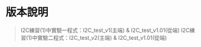 # 版本說明
>I2C練習(1)中實驗一程式：I2C_test_v1(主端) & I2C_test_v1.01(從端)
>I2C練習(1)中實驗二程式：I2C_test_v2(主端) & I2C_test_v1.01(從端)

